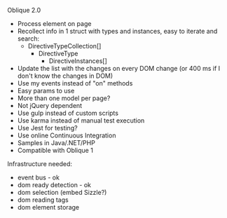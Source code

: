 Oblique 2.0

* Process element on page
* Recollect info in 1 struct with types and instances,
 easy to iterate and search:
    * DirectiveTypeCollection[]
	    * DirectiveType
		    * DirectiveInstances[]
* Update the list with the changes on every DOM change (or 400 ms
if I don't know the changes in DOM)
* Use my events instead of "on" methods
* Easy params to use
* More than one model per page?
* Not jQuery dependent
* Use gulp instead of custom scripts
* Use karma instead of manual test execution
* Use Jest for testing?
* Use online Continuous Integration
* Samples in Java/.NET/PHP
* Compatible with Oblique 1

Infrastructure needed:

* event bus - ok
* dom ready detection - ok
* dom selection (embed Sizzle?)
* dom reading tags
* dom element storage
